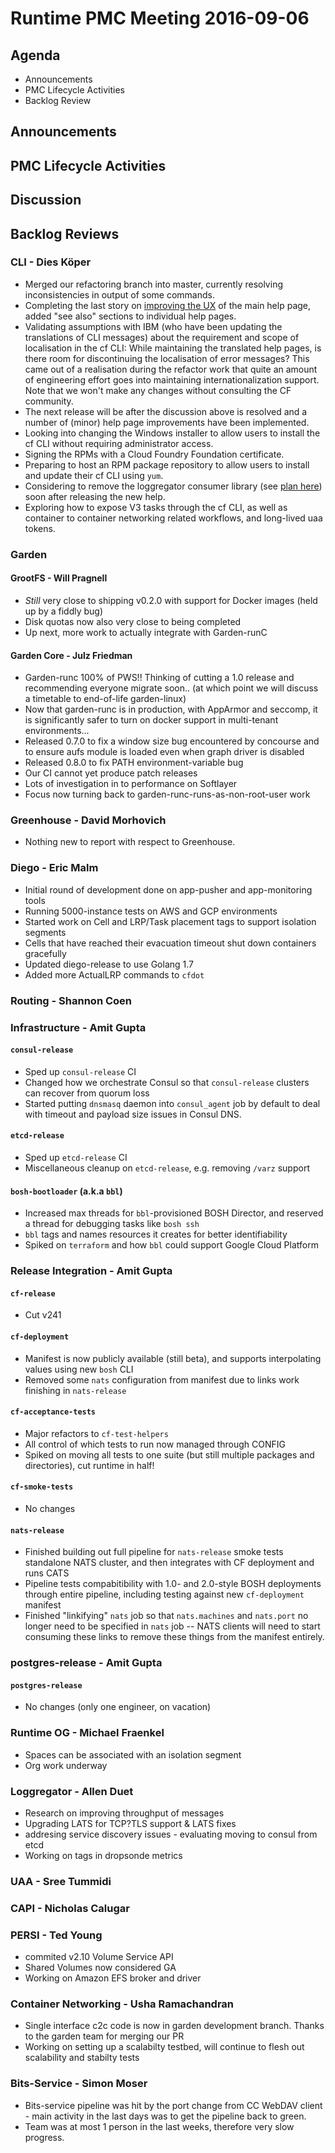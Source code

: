 # Runtime PMC Meeting 2016-09-06

## Agenda
* Announcements
* PMC Lifecycle Activities
* Backlog Review

## Announcements


## PMC Lifecycle Activities


## Discussion


## Backlog Reviews

### CLI - Dies Köper
- Merged our refactoring branch into master, currently resolving inconsistencies in output of some commands.
- Completing the last story on [improving the UX](https://docs.google.com/spreadsheets/d/1YasoPyhuajxcecV0QuFAtvnscR0ZZ1_vterDVXY8qDM/edit?usp=sharing) of the main help page, added "see also" sections to individual help pages.
- Validating assumptions with IBM (who have been updating the translations of CLI messages) about the requirement and scope of localisation in the cf CLI: While maintaining the translated help pages, is there room for discontinuing the localisation of error messages? This came out of a realisation during the refactor work that quite an amount of engineering effort goes into maintaining internationalization support. Note that we won't make any changes without consulting the CF community.
- The next release will be after the discussion above is resolved and a number of (minor) help page improvements have been implemented.
- Looking into changing the Windows installer to allow users to install the cf CLI without requiring administrator access.
- Signing the RPMs with a Cloud Foundry Foundation certificate.
- Preparing to host an RPM package repository to allow users to install and update their cf CLI using `yum`.
- Considering to remove the loggregator consumer library (see [plan here](https://lists.cloudfoundry.org/archives/list/cf-dev@lists.cloudfoundry.org/message/JISQUXZVSRQELIFWAJ7GIY2YSUWQLXE7/)) soon after releasing the new help.
- Exploring how to expose V3 tasks through the cf CLI, as well as container to container networking related workflows, and long-lived uaa tokens.

### Garden

#### GrootFS - Will Pragnell

- _Still_ very close to shipping v0.2.0 with support for Docker images (held up by a fiddly bug)
- Disk quotas now also very close to being completed
- Up next, more work to actually integrate with Garden-runC

#### Garden Core - Julz Friedman

 - Garden-runc 100% of PWS!! Thinking of cutting a 1.0 release and recommending everyone migrate soon.. (at which point we will discuss a timetable to end-of-life garden-linux)
 - Now that garden-runc is in production, with AppArmor and seccomp, it is significantly safer to turn on docker support in multi-tenant environments...
 - Released 0.7.0 to fix a window size bug encountered by concourse and to ensure aufs module is loaded even when graph driver is disabled
 - Released 0.8.0 to fix PATH environment-variable bug
 - Our CI cannot yet produce patch releases
 - Lots of investigation in to performance on Softlayer
 - Focus now turning back to garden-runc-runs-as-non-root-user work

### Greenhouse - David Morhovich

- Nothing new to report with respect to Greenhouse.

### Diego - Eric Malm

- Initial round of development done on app-pusher and app-monitoring tools
- Running 5000-instance tests on AWS and GCP environments
- Started work on Cell and LRP/Task placement tags to support isolation segments
- Cells that have reached their evacuation timeout shut down containers gracefully
- Updated diego-release to use Golang 1.7
- Added more ActualLRP commands to `cfdot`


### Routing - Shannon Coen

### Infrastructure - Amit Gupta

#### `consul-release`
- Sped up `consul-release` CI
- Changed how we orchestrate Consul so that `consul-release` clusters can recover from quorum loss
- Started putting `dnsmasq` daemon into `consul_agent` job by default to deal with timeout and payload size issues in Consul DNS.

#### `etcd-release`
- Sped up `etcd-release` CI
- Miscellaneous cleanup on `etcd-release`, e.g. removing `/varz` support

#### `bosh-bootloader` (a.k.a `bbl`)
- Increased max threads for `bbl`-provisioned BOSH Director, and reserved a thread for debugging tasks like `bosh ssh`
- `bbl` tags and names resources it creates for better identifiability
- Spiked on `terraform` and how `bbl` could support Google Cloud Platform

### Release Integration - Amit Gupta

####  `cf-release`
- Cut v241

#### `cf-deployment`
- Manifest is now publicly available (still beta), and supports interpolating values using new `bosh` CLI
- Removed some `nats` configuration from manifest due to links work finishing in `nats-release`

#### `cf-acceptance-tests`

- Major refactors to `cf-test-helpers`
- All control of which tests to run now managed through CONFIG
- Spiked on moving all tests to one suite (but still multiple packages and directories), cut runtime in half!

#### `cf-smoke-tests`

- No changes

#### `nats-release`

- Finished building out full pipeline for `nats-release` smoke tests standalone NATS cluster, and then integrates with CF deployment and runs CATS
- Pipeline tests compabitibility with 1.0- and 2.0-style BOSH deployments through entire pipeline, including testing against new `cf-deployment` manifest
- Finished "linkifying" `nats` job so that `nats.machines` and `nats.port` no longer need to be specified in `nats` job -- NATS clients will need to start consuming these links to remove these things from the manifest entirely.

### postgres-release - Amit Gupta

#### `postgres-release`

- No changes (only one engineer, on vacation)

### Runtime OG - Michael Fraenkel
- Spaces can be associated with an isolation segment
- Org work underway

### Loggregator - Allen Duet
- Research on improving throughput of messages
- Upgrading LATS for TCP?TLS support & LATS fixes
- addresing service discovery issues - evaluating moving to consul from etcd
- Working on tags in dropsonde metrics

### UAA - Sree Tummidi

### CAPI - Nicholas Calugar

### PERSI - Ted Young
- commited v2.10 Volume Service API
- Shared Volumes now considered GA
- Working on Amazon EFS broker and driver

### Container Networking - Usha Ramachandran
- Single interface c2c code is now in garden development branch. Thanks to the garden team for merging our PR
- Working on setting up a scalabilty testbed, will continue to flesh out scalability and stabilty tests

### Bits-Service - Simon Moser

- Bits-service pipeline was hit by the port change from CC WebDAV client - main activity in the last days was to get the pipeline back to green.
- Team was at most 1 person in the last weeks, therefore very slow progress. 
